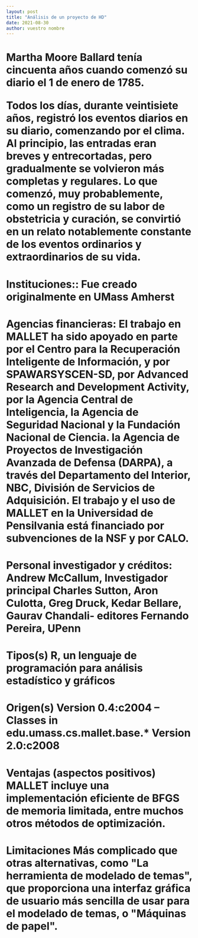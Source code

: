 ```yaml
---
layout: post
title: "Análisis de un proyecto de HD"
date: 2021-08-30
author: vuestro nombre
---
```


<h1>Martha Moore Ballard tenía cincuenta años cuando comenzó su diario el 1 de enero de 1785.

Todos los días, durante veintisiete años, registró los eventos diarios en su diario, comenzando por el clima. Al principio, las entradas eran breves y entrecortadas, pero gradualmente se volvieron más completas y regulares. Lo que comenzó, muy probablemente, como un registro de su labor de obstetricia y curación, se convirtió en un relato notablemente constante de los eventos ordinarios y extraordinarios de su vida.

<h1>Instituciones:: 
Fue creado originalmente en UMass Amherst
<h1>Agencias financieras:
El trabajo en MALLET ha sido apoyado en parte por el Centro para la Recuperación Inteligente de Información, y por SPAWARSYSCEN-SD, por Advanced Research and Development Activity, por la Agencia Central de Inteligencia, la Agencia de Seguridad Nacional y la Fundación Nacional de Ciencia. la Agencia de Proyectos de Investigación Avanzada de Defensa (DARPA), a través del Departamento del Interior, NBC, División de Servicios de Adquisición. El trabajo y el uso de MALLET en la Universidad de Pensilvania está financiado por subvenciones de la NSF y por CALO.
<h1>Personal investigador y créditos:
Andrew McCallum, Investigador principal
Charles Sutton, Aron Culotta, Greg Druck, Kedar Bellare, Gaurav Chandali- editores
Fernando Pereira, UPenn
 
<h1>Tipos(s)
R, un lenguaje de programación para análisis estadístico y gráficos
<h1>Origen(s)
Version 0.4:c2004	 – Classes in edu.umass.cs.mallet.base.* 
 Version 2.0:c2008 
<h1>Ventajas (aspectos positivos)
MALLET incluye una implementación eficiente de BFGS de memoria limitada, entre muchos otros métodos de optimización.
<h1>Limitaciones
Más complicado que otras alternativas, como "La herramienta de modelado de temas", que proporciona una interfaz gráfica de usuario más sencilla de usar para el modelado de temas, o "Máquinas de papel".


